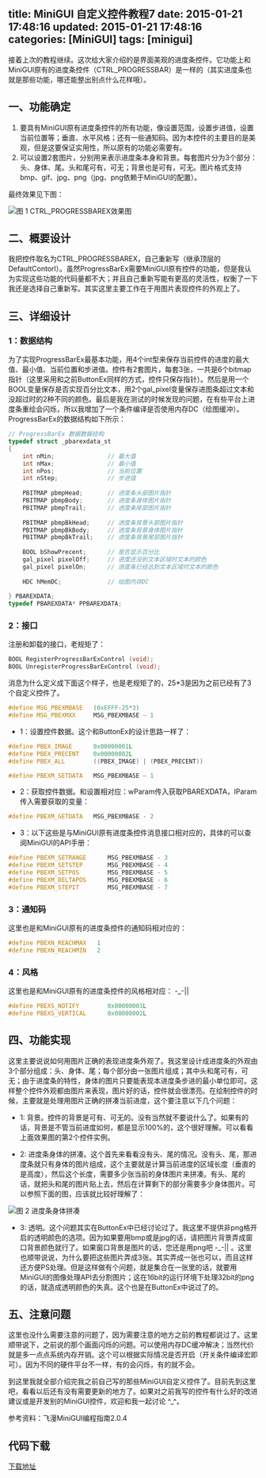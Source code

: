 title: MiniGUI 自定义控件教程7
date: 2015-01-21 17:48:16
updated: 2015-01-21 17:48:16
categories: [MiniGUI]
tags: [minigui]
---

接着上次的教程继续。这次给大家介绍的是界面美观的进度条控件。它功能上和MiniGUI原有的进度条控件（CTRL_PROGRESSBAR）是一样的（其实进度条也就是那些功能，哪还能整出别点什么花样哦）。

## 一、功能确定

1. 要具有MiniGUI原有进度条控件的所有功能，像设置范围，设置步进值，设置当前位置等；垂直、水平风格；还有一些通知码。因为本控件的主要目的是美观，但是这要保证实用性，所以原有的功能必需要有。
2. 可以设置2套图片，分别用来表示进度条本身和背景。每套图片分为3个部分：头、身体、尾。头和尾可有，可无；背景也是可有，可无。图片格式支持bmp、gif、jpg、png（jpg、png依赖于MiniGUI的配置）。

最终效果见下图：

![](http://7u2hy4.com1.z0.glb.clouddn.com/minigui/custom-control7/1.jpeg "图 1 CTRL_PROGRESSBAREX效果图")

## 二、概要设计

我把控件取名为CTRL_PROGRESSBAREX，自己重新写（继承顶层的DefaultContorl）。虽然ProgressBarEx需要MiniGUI原有控件的功能，但是我认为实现这些功能的代码量都不大；并且自己重新写能有更高的灵活性，权衡了一下我还是选择自己重新写。其实这里主要工作在于用图片表现控件的外观上了。

## 三、详细设计

### 1：数据结构

为了实现ProgressBarEx最基本功能，用4个int型来保存当前控件的进度的最大值、最小值、当前位置和步进值。控件有2套图片，每套3张，一共是6个bitmap指针（这里采用和之前ButtonEx同样的方式，控件只保存指针）。然后是用一个BOOL变量保存是否实现百分比文本，用2个gal_pixel变量保存进图条超过文本和没超过时的2种不同的颜色。最后是我在测试的时候发现的问题，在有些平台上进度条重绘会闪烁，所以我增加了一个条件编译是否使用内存DC（绘图缓冲）。ProgressBarEx的数据结构如下所示：

```cpp
// ProgressBarEx 数据数据结构
typedef struct _pbarexdata_st
{
    int nMin;               // 最大值
    int nMax;               // 最小值
    int nPos;               // 当前位置
    int nStep;              // 步进值
        
    PBITMAP pbmpHead;       // 进度条头部图片指针
    PBITMAP pbmpBody;       // 进度条身体图片指针
    PBITMAP pbmpTrail;      // 进度条尾部图片指针
        
    PBITMAP pbmpBkHead;     // 进度条背景头部图片指针
    PBITMAP pbmpBkBody;     // 进度条背景身体图片指针
    PBITMAP pbmpBkTrail;    // 进度条背景尾部图片指针
         
    BOOL bShowPrecent;      // 是否显示百分比
    gal_pixel pixelOff;     // 进度还没到文本区域时文本的颜色
    gal_pixel pixelOn;      // 进度条已经达到文本区域时文本的颜色
        
    HDC hMemDC;             // 绘图内存DC 
        
} PBAREXDATA;
typedef PBAREXDATA* PPBAREXDATA;
```

### 2：接口

注册和卸载的接口，老规矩了：

```cpp
BOOL RegisterProgressBarExControl (void);
BOOL UnregisterProgressBarExControl (void);
```

消息为什么定义成下面这个样子，也是老规矩了的，25*3是因为之前已经有了3个自定义控件了。

```cpp
#define MSG_PBEXMBASE   (0xEFFF-25*3)
#define MSG_PBEXMXX     MSG_PBEXMBASE – 1
```

* 1：设置控件数据。这个和ButtonEx的设计思路一样了：

```cpp
#define PBEX_IMAGE      0x00000001L
#define PBEX_PRECENT    0x00000002L
#define PBEX_ALL        ((PBEX_IMAGE) | (PBEX_PRECENT))

#define PBEXM_SETDATA   MSG_PBEXMBASE – 1
```

* 2：获取控件数据。和设置相对应：wParam传入获取PBAREXDATA，lParam传入需要获取的变量：

```cpp
#define PBEXM_GETDATA   MSG_PBEXMBASE - 2
```

* 3：以下这些是与MiniGUI原有进度条控件消息接口相对应的，具体的可以查阅MiniGUI的API手册：

```cpp
#define PBEXM_SETRANGE      MSG_PBEXMBASE - 3
#define PBEXM_SETSTEP       MSG_PBEXMBASE - 4
#define PBEXM_SETPOS        MSG_PBEXMBASE - 5
#define PBEXM_DELTAPOS      MSG_PBEXMBASE - 6
#define PBEXM_STEPIT        MSG_PBEXMBASE - 7
```

### 3：通知码

这里也是和MiniGUI原有的进度条控件的通知码相对应的：

```cpp
#define PBEXN_REACHMAX 	 1
#define PBEXN_REACHMIN 	 2
```

### 4：风格

这里也是和MiniGUI原有的进度条控件的风格相对应： -_-||

```cpp
#define PBEXS_NOTIFY        0x00000001L
#define PBEXS_VERTICAL      0x00000002L
```

## 四、功能实现

这里主要说说如何用图片正确的表现进度条外观了。我这里设计成进度条的外观由3个部分组成：头、身体、尾；每个部分由一张图片组成；其中头和尾可有，可无；由于进度条的特性，身体的图片只要能表现本进度条步进的最小单位即可。这样整个控件外观都由图片来表现，图片好的话，控件就会很漂亮。在绘制控件的时候，主要就是处理用图片正确的拼凑当前进度，这个要注意以下几个问题：

* 1: 背景。控件的背景是可有、可无的。没有当然就不要说什么了。如果有的话，背景是不管当前进度如何，都是显示100%的，这个很好理解。可以看看上面效果图的第2个控件实例。

* 2: 进度条身体的拼凑。这个首先来看看没有头、尾的情况。没有头、尾，那进度条就只有身体的图片组成，这个主要就是计算当前进度的区域长度（垂直的是高度），然后这个长度，需要多少张当前的身体图片来拼凑。有头、尾的话，就把头和尾的图片贴上去，然后在计算剩下的部分需要多少身体图片。可以参照下面的图，应该就比较好理解了：

![](http://7u2hy4.com1.z0.glb.clouddn.com/minigui/custom-control7/2.jpeg "图 2 进度条身体拼凑")
 
* 3: 透明。这个问题其实在ButtonEx中已经讨论过了。我这里不提供非png格开启的透明颜色的选项。因为如果要用bmp或是jpg的话，请把图片背景弄成窗口背景颜色就行了。如果窗口背景是图片的话，您还是用png吧 -_-|| 。这里也顺带说说，为什么要把这些图片弄成3张。其实弄成一张也可以，而且这样还方便PS处理。但是这样做有个问题，就是集合在一张里的话，就要用MiniGUI的图像处理API去分割图片；这在16bit的运行环境下处理32bit的png的话，就造成透明颜色的失真。这个也是在ButtonEx中说过了的。

## 五、注意问题

这里也没什么需要注意的问题了，因为需要注意的地方之前的教程都说过了。这里顺带说下，之前说的那个画面闪烁的问题。可以使用内存DC缓冲解决；当然代价就是多一点点系统内存开销。这个可以根据实际情况是否开启（开关条件编译宏即可）。因为不同的硬件平台不一样，有的会闪烁，有的就不会。

到这里我就全部介绍完我之前自己写的那些MiniGUI自定义控件了。目前先到这里吧，看看以后还有没有需要更新的地方了。如果对之前我写的控件有什么好的改进建议或是开发别的MiniGUI控件，欢迎和我一起讨论 ^_^。

参考资料：飞漫MiniGUI编程指南2.0.4

## 代码下载
[下载地址]("http://download.csdn.net/detail/mingming_killer/4045894")


